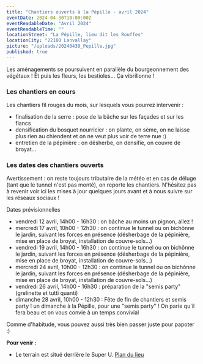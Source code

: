 ```yaml
---
title: "Chantiers ouverts à la Pépille - avril 2024"
eventDate: 2024-04-30T10:00:00Z
eventReadableDate: "Avril 2024"
eventReadableTime: ""
locationStreet: "La Pépille, lieu dit les Rouffes"
locationCity: "22100 Lanvallay"
picture: "/uploads/20240430_Pepille.jpg"
published: true
---
```


Les aménagements se poursuivent en parallèle du bourgeonnement des végétaux ! Et puis les fleurs, les bestioles... Ça vibrillonne ! 

<!--more-->

### Les chantiers en cours

Les chantiers fil rouges du mois, sur lesquels vous pourrez intervenir :

- finalisation de la serre : pose de la bâche sur les façades et sur les flancs
- densification du bosquet nourricier : on plante, on sème, on ne laisse plus rien au chiendent et on ne veut plus voir de terre nue :)
- entretien de la pépinière : on désherbe, on densifie, on couvre de broyat...


### Les dates des chantiers ouverts

Avertissement : on reste toujours tributaire de la météo et en cas de déluge (tant que le tunnel n'est pas monté), on reporte les chantiers. N'hésitez pas à revenir voir ici les mises à jour quelques jours avant et à nous suivre sur les réseaux sociaux !

Dates prévisionnelles

- vendredi 12 avril, 14h00 - 16h30 : on bâche au moins un pignon, allez !
- mercredi 17 avril, 10h00 - 12h30 : on continue le tunnel ou on bichônne le jardin, suivant les forces en présence (désherbage de la pépinière, mise en place de broyat, installation de couvre-sols...)
- vendredi 19 avril, 14h00 - 16h30 : on continue le tunnel ou on bichônne le jardin, suivant les forces en présence (désherbage de la pépinière, mise en place de broyat, installation de couvre-sols...)
- mercredi 24 avril, 10h00 - 12h30 : on continue le tunnel ou on bichônne le jardin, suivant les forces en présence (désherbage de la pépinière, mise en place de broyat, installation de couvre-sols...) 
-  vendredi 26 avril, 14h00 - 16h30 : préparation de la "semis party" (grelinette et tutti quanti)
- dimanche 28 avril, 10h00 - 12h30 : Fête de fin de chantiers et semis party ! un dimanche à la Pépille, pour une "semis party" ! On parie qu'il fera beau et on vous convie à un temps convivial

Comme d'habitude, vous pouvez aussi très bien passer juste pour papoter :)

**Pour venir :**

- Le terrain est situé derrière le Super U. [Plan du lieu](https://www.openstreetmap.org/#map=17/48.44885/-2.01522&layers=N)
